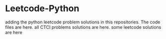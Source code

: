# Leetcode-Python
adding the python leetcode problem solutions in this repositories. 
The code files are here.
all CTCI problems solutions are here.
some leetcode solutions are here











































































































































































































































































































































































































































































































